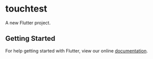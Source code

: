 # touchtest

A new Flutter project.

## Getting Started

For help getting started with Flutter, view our online
[documentation](http://flutter.io/).
